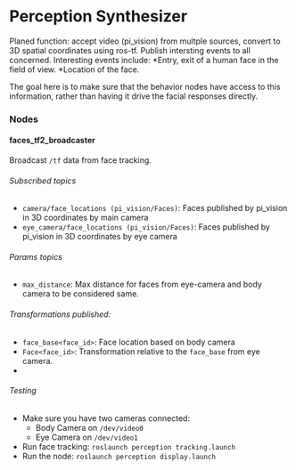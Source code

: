 Perception Synthesizer
======================

Planed function: accept video (pi_vision) from multple sources, convert 
to 3D spatial coordinates using ros-tf. Publish intersting events to all
concerned. Interesting events include:
*Entry, exit of a human face in the field of view.
*Location of the face.

The goal here is to make sure that the behavior nodes have access to this
information, rather than having it drive the facial responses directly.

### Nodes
#### faces_tf2_broadcaster
Broadcast `/tf` data from face tracking.

###### Subscribed topics
 * `camera/face_locations (pi_vision/Faces)`: Faces published by pi_vision in 3D coordinates by main camera
 * `eye_camera/face_locations (pi_vision/Faces)`:  Faces published by pi_vision in 3D coordinates by eye camera
###### Params topics
 * `max_distance`: Max distance for faces from eye-camera and body camera to be considered same.
###### Transformations published:
 * `face_base<face_id>`: Face location based on body camera
 * `Face<face_id>`: Transformation relative to the `face_base` from eye camera.
 * 
###### Testing
 * Make sure you have two cameras connected:
   - Body Camera on `/dev/video0`
   - Eye Camera on `/dev/video1`
 * Run face tracking: `roslaunch perception tracking.launch`
 * Run the node: `roslaunch perception display.launch` 
